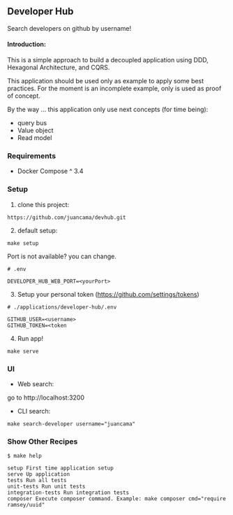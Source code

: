## Developer Hub

Search developers on github by username!

#### Introduction:

This is a simple approach to build a decoupled application using DDD, Hexagonal Architecture, and CQRS.

This application should be used only as example to apply some best practices. For the moment is an incomplete example, only is used as proof of concept.

By the way ... this application only use next concepts (for time being):

- query bus
- Value object
- Read model

### Requirements

- Docker Compose ^ 3.4

### Setup

1. clone this project:

```
https://github.com/juancama/devhub.git
```

2. default setup:

```
make setup
```

Port is not available? you can change.

```
# .env

DEVELOPER_HUB_WEB_PORT=<yourPort>
```

3. Setup your personal token (https://github.com/settings/tokens)

```
# ./applications/developer-hub/.env

GITHUB_USER=<username>
GITHUB_TOKEN=<token
```

4. Run app!

```
make serve
```

### UI

- Web search:

go to http://localhost:3200


- CLI search:

```
make search-developer username="juancama"
```


### Show Other Recipes

```
$ make help

setup First time application setup
serve Up application
tests Run all tests
unit-tests Run unit tests
integration-tests Run integration tests
composer Execute composer command. Example: make composer cmd="require ramsey/uuid"
```
